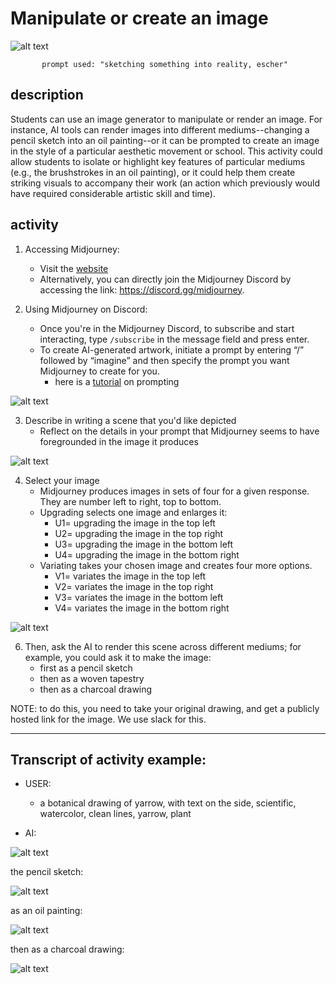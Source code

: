 # Manipulate or create an image

![alt text](https://files.slack.com/files-pri/T0HTW3H0V-F060SEN41FC/elle.l.studio_sketching_into_reality.png?pub_secret=48c4e89ed8)

           prompt used: "sketching something into reality, escher"
           
## description
Students can use an image generator to manipulate or render an image. For instance, AI tools can render images into different mediums--changing a pencil sketch into an oil painting--or it can be prompted to create an image in the style of a particular aesthetic movement or school. This activity could allow students to isolate or highlight key features of particular mediums (e.g., the brushstrokes in an oil painting), or it could help them create striking visuals to accompany their work (an action which previously would have required considerable artistic skill and time).

## activity
1. Accessing Midjourney:
    * Visit the [website](https://www.midjourney.com/home/?callbackUrl=/app/)
    * Alternatively, you can directly join the Midjourney Discord by accessing the link: https://discord.gg/midjourney.

2. Using Midjourney on Discord:
    * Once you're in the Midjourney Discord, to subscribe and start interacting, type `/subscribe` in the message field and press enter.
    * To create AI-generated artwork, initiate a prompt by entering “/” followed by “imagine” and then specify the prompt you want Midjourney to create for you.
        * here is a [tutorial](https://docs.midjourney.com/docs/explore-prompting) on prompting
        
![alt text](https://files.slack.com/files-pri/T0HTW3H0V-F060VR02DC3/video_to_gif_oct_12.gif?pub_secret=66a3a419c3)

3. Describe in writing a scene that you'd like depicted
    * Reflect on the details in your prompt that Midjourney seems to have foregrounded in the image it produces

![alt text](https://files.slack.com/files-pri/T0HTW3H0V-F060VUV58SW/screenshot_2023-10-12_at_10.06.50_am.png?pub_secret=06b124538a)

4. Select your image 
    * Midjourney produces images in sets of four for a given response. They are number left to right, top to bottom. 
    * Upgrading selects one image and enlarges it: 
        * U1= upgrading the image in the top left
        * U2= upgrading the image in the top right
        * U3= upgrading the image in the bottom left
        * U4= upgrading the image in the bottom right
    * Variating takes your chosen image and creates four more options. 
        * V1= variates the image in the top left
        * V2= variates the image in the top right
        * V3= variates the image in the bottom left
        * V4= variates the image in the bottom right

![alt text](https://files.slack.com/files-pri/T0HTW3H0V-F060T2M5J85/video_to_gif_oct_12__1_..gif?pub_secret=85d7c0a87d)

6. Then, ask the AI to render this scene across different mediums; for example, you could ask it to make the image:
    * first as a pencil sketch
    * then as a woven tapestry
    * then as a charcoal drawing

NOTE: to do this, you need to take your original drawing, and get a publicly hosted link for the image. We use slack for this. 

---

## Transcript of activity example:

* USER:
    * a botanical drawing of yarrow, with text on the side, scientific, watercolor, clean lines, yarrow, plant

* AI: 

![alt text](https://files.slack.com/files-pri/T0HTW3H0V-F060T2W560M/botanical_drawing_of_yarrow.png?pub_secret=e8a8558ceb)

the pencil sketch: 

![alt text](https://files.slack.com/files-pri/T0HTW3H0V-F0618L5QZTK/elle.l.studio_pencil_drawing.png?pub_secret=50473be830)

as an oil painting:

![alt text](https://files.slack.com/files-pri/T0HTW3H0V-F061K196ZG8/elle.l.studio_oil_painting.png?pub_secret=61876ca5b9)

then as a charcoal drawing:

![alt text](https://files.slack.com/files-pri/T0HTW3H0V-F060PBXH83G/plant_yarrow_charcoal_drawing.png?pub_secret=ee7fca9cd3)
